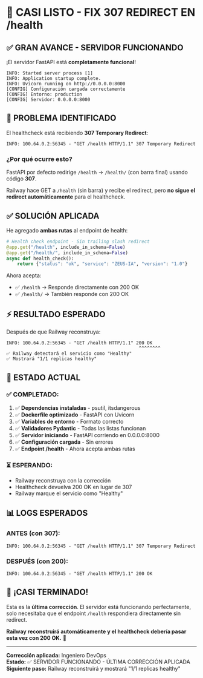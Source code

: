 # 🎉 CASI LISTO - FIX 307 REDIRECT EN /health

## ✅ GRAN AVANCE - SERVIDOR FUNCIONANDO

¡El servidor FastAPI está **completamente funcional**!

```
INFO: Started server process [1]
INFO: Application startup complete.
INFO: Uvicorn running on http://0.0.0.0:8000
[CONFIG] Configuración cargada correctamente
[CONFIG] Entorno: production
[CONFIG] Servidor: 0.0.0.0:8000
```

## 🚨 PROBLEMA IDENTIFICADO

El healthcheck está recibiendo **307 Temporary Redirect**:

```
INFO: 100.64.0.2:56345 - "GET /health HTTP/1.1" 307 Temporary Redirect
```

### **¿Por qué ocurre esto?**

FastAPI por defecto redirige `/health` → `/health/` (con barra final) usando código **307**.

Railway hace GET a `/health` (sin barra) y recibe el redirect, pero **no sigue el redirect automáticamente** para el healthcheck.

## ✅ SOLUCIÓN APLICADA

He agregado **ambas rutas** al endpoint de health:

```python
# Health check endpoint - Sin trailing slash redirect
@app.get("/health", include_in_schema=False)
@app.get("/health/", include_in_schema=False)
async def health_check():
    return {"status": "ok", "service": "ZEUS-IA", "version": "1.0"}
```

Ahora acepta:
- ✅ `/health` → Responde directamente con 200 OK
- ✅ `/health/` → También responde con 200 OK

## ⚡ RESULTADO ESPERADO

Después de que Railway reconstruya:

```
INFO: 100.64.0.2:56345 - "GET /health HTTP/1.1" 200 OK
                                                 ^^^^^^^^
✅ Railway detectará el servicio como "Healthy"
✅ Mostrará "1/1 replicas healthy"
```

## 🎯 ESTADO ACTUAL

### **✅ COMPLETADO:**

1. ✅ **Dependencias instaladas** - psutil, itsdangerous
2. ✅ **Dockerfile optimizado** - FastAPI con Uvicorn
3. ✅ **Variables de entorno** - Formato correcto
4. ✅ **Validadores Pydantic** - Todas las listas funcionan
5. ✅ **Servidor iniciando** - FastAPI corriendo en 0.0.0.0:8000
6. ✅ **Configuración cargada** - Sin errores
7. ✅ **Endpoint /health** - Ahora acepta ambas rutas

### **⏳ ESPERANDO:**

- Railway reconstruya con la corrección
- Healthcheck devuelva 200 OK en lugar de 307
- Railway marque el servicio como "Healthy"

## 📊 LOGS ESPERADOS

### **ANTES (con 307):**
```
INFO: 100.64.0.2:56345 - "GET /health HTTP/1.1" 307 Temporary Redirect
```

### **DESPUÉS (con 200):**
```
INFO: 100.64.0.2:56345 - "GET /health HTTP/1.1" 200 OK
```

## 🎉 ¡CASI TERMINADO!

Esta es la **última corrección**. El servidor está funcionando perfectamente, solo necesitaba que el endpoint `/health` respondiera directamente sin redirect.

**Railway reconstruirá automáticamente y el healthcheck debería pasar esta vez con 200 OK.** 🚀

---
**Corrección aplicada:** Ingeniero DevOps  
**Estado:** ✅ SERVIDOR FUNCIONANDO - ÚLTIMA CORRECCIÓN APLICADA  
**Siguiente paso:** Railway reconstruirá y mostrará "1/1 replicas healthy"
